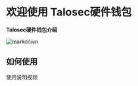 # 欢迎使用 Talosec硬件钱包

**Talosec硬件钱包介绍**


![markdown](https://www.mdeditor.com/images/logos/markdown.png "markdown")



## 如何使用
使用说明视频
